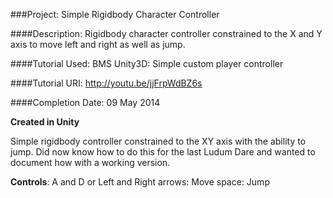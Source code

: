 ###Project: Simple Rigidbody Character Controller

####Description: Rigidbody character controller constrained to the X and Y axis to move left and right as well as jump.

####Tutorial Used: BMS Unity3D: Simple custom player controller

####Tutorial URI: http://youtu.be/jjFrpWdBZ6s

####Completion Date: 09 May 2014

**Created in Unity**

Simple rigidbody controller constrained to the XY axis with the ability to jump. Did now know how to do this for the last Ludum Dare and wanted to document how with a working version.

**Controls**: 
A and D or Left and Right arrows: Move space: Jump

